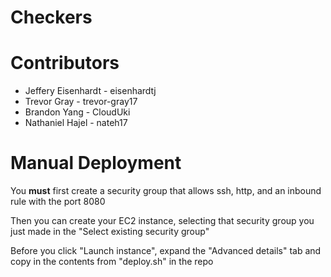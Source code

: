 # Checkers

# Contributors

* Jeffery Eisenhardt - eisenhardtj
* Trevor Gray - trevor-gray17
* Brandon Yang - CloudUki
* Nathaniel Hajel - nateh17

# Manual Deployment

You **must** first create a security group that allows ssh, http, and an inbound rule with the port 8080

Then you can create your EC2 instance, selecting that security group you just made in the "Select existing security group"

Before you click "Launch instance", expand the "Advanced details" tab and copy in the contents from "deploy.sh" in the repo
